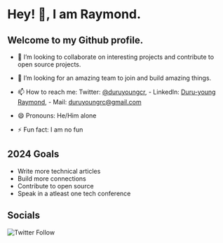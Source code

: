 <!-- [![Header](https://github.com/duruyoungcr/duruyoungcr/blob/main/readme_header_fixed.png#full "Header")](https://dycr.dev/)
 -->
# Hey! 👋, I am Raymond.

## Welcome to my Github profile.

- 👯 I’m looking to collaborate on interesting projects and contribute to open source projects.

- 🤔 I’m looking for an amazing team to join and build amazing things. 

- 📫 How to reach me: Twitter: [@duruyoungcr](https://twitter.com/duruyoungcr), - LinkedIn: [Duru-young Raymond](https://www.linkedin.com/in/duruyoungcr), - Mail: duruyoungrc@gmail.com

- 😄 Pronouns: He/Him alone

- ⚡ Fun fact: I am no fun

## 2024 Goals 

- Write more technical articles
- Build more connections
- Contribute to open source
- Speak in a atleast one tech conference


## Socials

![Twitter Follow](https://img.shields.io/twitter/follow/duruyoungcr?label=Follow%20me&style=social)

